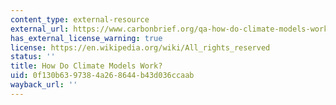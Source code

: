 ```yaml
---
content_type: external-resource
external_url: https://www.carbonbrief.org/qa-how-do-climate-models-work
has_external_license_warning: true
license: https://en.wikipedia.org/wiki/All_rights_reserved
status: ''
title: How Do Climate Models Work?
uid: 0f130b63-9738-4a26-8644-b43d036ccaab
wayback_url: ''
---
```


